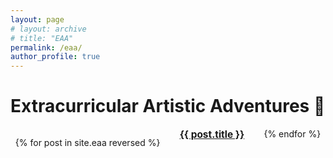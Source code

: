 ```yaml
---
layout: page
# layout: archive
# title: "EAA"
permalink: /eaa/
author_profile: true
---
```


# Extracurricular Artistic Adventures 🎨

<div style="display: flex; flex-wrap: wrap; gap: 20px; justify-content: center; margin-top: 1em;">

  {% for post in site.eaa reversed %}
    <div style="flex: 0 0 25%; text-align: center;">
      <a href="{{ post.url | relative_url }}" style="font-weight: bold; font-size: 1.1em;">
        {{ post.title }}
      </a>
    </div>
  {% endfor %}

</div>
